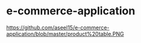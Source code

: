 # e-commerce-application
https://github.com/aseel15/e-commerce-application/blob/master/product%20table.PNG
